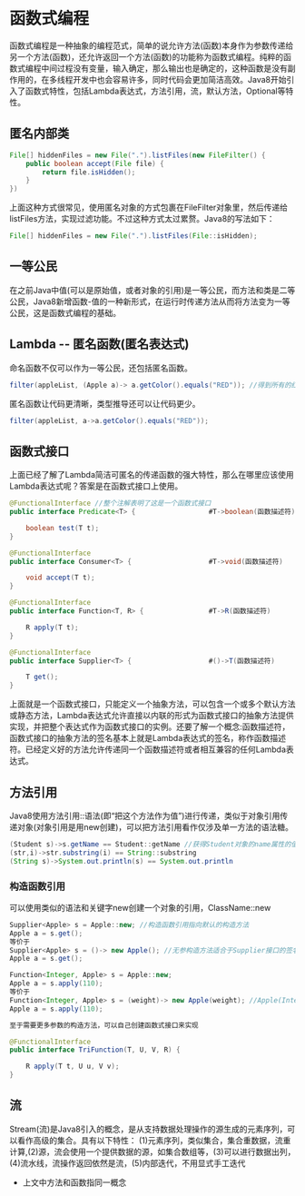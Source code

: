 # 函数式编程

函数式编程是一种抽象的编程范式，简单的说允许方法(函数)本身作为参数传递给另一个方法(函数)，还允许返回一个方法(函数)的功能称为函数式编程。纯粹的函数式编程中间过程没有变量，输入确定，那么输出也是确定的，这种函数是没有副作用的，在多线程开发中也会容易许多，同时代码会更加简洁高效。Java8开始引入了函数式特性，包括Lambda表达式，方法引用，流，默认方法，Optional等特性。

## 匿名内部类

``` java
File[] hiddenFiles = new File(".").listFiles(new FileFilter() {
    public boolean accept(File file) {
        return file.isHidden();
    }
})
```

上面这种方式很常见，使用匿名对象的方式包裹在FileFilter对象里，然后传递给listFiles方法，实现过滤功能。不过这种方式太过累赘。Java8的写法如下：

``` java
File[] hiddenFiles = new File(".").listFiles(File::isHidden);
```

## 一等公民

在之前Java中值(可以是原始值，或者对象的引用)是一等公民，而方法和类是二等公民，Java8新增函数-值的一种新形式，在运行时传递方法从而将方法变为一等公民，这是函数式编程的基础。

## Lambda -- 匿名函数(匿名表达式)

命名函数不仅可以作为一等公民，还包括匿名函数。

``` java
filter(appleList, (Apple a)-> a.getColor().equals("RED")); //得到所有的红苹果
```

匿名函数让代码更清晰，类型推导还可以让代码更少。

``` java
filter(appleList, a->a.getColor().equals("RED"));
```

## 函数式接口

上面已经了解了Lambda简洁可匿名的传递函数的强大特性，那么在哪里应该使用Lambda表达式呢？答案是在函数式接口上使用。

``` java
@FunctionalInterface //整个注解表明了这是一个函数式接口
public interface Predicate<T> {                  #T->boolean(函数描述符)

    boolean test(T t);
}

@FunctionalInterface
public interface Consumer<T> {                   #T->void(函数描述符)

    void accept(T t);
}

@FunctionalInterface
public interface Function<T, R> {                #T->R(函数描述符)

    R apply(T t);
}

@FunctionalInterface
public interface Supplier<T> {                   #()->T(函数描述符)

    T get();
}
```

上面就是一个函数式接口，只能定义一个抽象方法，可以包含一个或多个默认方法或静态方法，Lambda表达式允许直接以内联的形式为函数式接口的抽象方法提供实现，并把整个表达式作为函数式接口的实例。还要了解一个概念:函数描述符，函数式接口的抽象方法的签名基本上就是Lambda表达式的签名，称作函数描述符。已经定义好的方法允许传递同一个函数描述符或者相互兼容的任何Lambda表达式。

## 方法引用

Java8使用方法引用::语法(即“把这个方法作为值”)进行传递，类似于对象引用传递对象(对象引用是用new创建)，可以把方法引用看作仅涉及单一方法的语法糖。

``` java
(Student s)->s.getName == Student::getName //获得Student对象的name属性的值
(str,i)->str.substring(i) == String::substring
(String s)->System.out.println(s) == System.out.println
```

### 构造函数引用

可以使用类似的语法和关键字new创建一个对象的引用，ClassName::new

``` java
Supplier<Apple> s = Apple::new; //构造函数引用指向默认的构造方法
Apple a = s.get();
等价于
Supplier<Apple> s = ()-> new Apple(); //无参构造方法适合于Supplier接口的签名
Apple a = s.get();

Function<Integer, Apple> s = Apple::new;
Apple a = s.apply(110);
等价于
Function<Integer, Apple> s = (weight)-> new Apple(weight); //Apple(Integer weight)这样的签名适合Function接口
Apple a = s.apply(110);

至于需要更多参数的构造方法，可以自己创建函数式接口来实现

@FunctionalInterface
public interface TriFunction(T, U, V, R) {

    R apply(T t, U u, V v);
}
```

## 流

Stream(流)是Java8引入的概念，是从支持数据处理操作的源生成的元素序列，可以看作高级的集合。具有以下特性：
(1)元素序列，类似集合，集合重数据，流重计算,(2)源，流会使用一个提供数据的源，如集合数组等，(3)可以进行数据出列，(4)流水线，流操作返回依然是流，(5)内部迭代，不用显式手工迭代

* 上文中方法和函数指同一概念